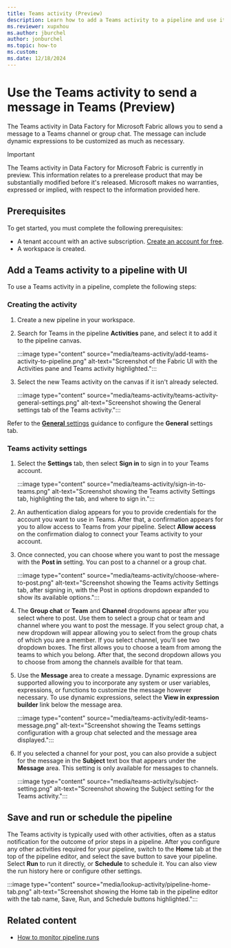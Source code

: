 ```yaml
---
title: Teams activity (Preview)
description: Learn how to add a Teams activity to a pipeline and use it to send a Teams message.
ms.reviewer: xupxhou
ms.author: jburchel
author: jonburchel
ms.topic: how-to
ms.custom:
ms.date: 12/18/2024
---
```


# Use the Teams activity to send a message in Teams (Preview)

The Teams activity in Data Factory for Microsoft Fabric allows you to send a message to a Teams channel or group chat. The message can include dynamic expressions to be customized as much as necessary.

> [!IMPORTANT]
> The Teams activity in Data Factory for Microsoft Fabric is currently in preview. This information relates to a prerelease product that may be substantially modified before it's released. Microsoft makes no warranties, expressed or implied, with respect to the information provided here.


## Prerequisites

To get started, you must complete the following prerequisites:

- A tenant account with an active subscription. [Create an account for free](../fundamentals/fabric-trial.md).
- A workspace is created.

## Add a Teams activity to a pipeline with UI

To use a Teams activity in a pipeline, complete the following steps:

### Creating the activity

1. Create a new pipeline in your workspace.
1. Search for Teams in the pipeline **Activities** pane, and select it to add it to the pipeline canvas.

   :::image type="content" source="media/teams-activity/add-teams-activity-to-pipeline.png" alt-text="Screenshot of the Fabric UI with the Activities pane and Teams activity highlighted.":::

1. Select the new Teams activity on the canvas if it isn't already selected.

   :::image type="content" source="media/teams-activity/teams-activity-general-settings.png" alt-text="Screenshot showing the General settings tab of the Teams activity.":::

Refer to the [**General** settings](activity-overview.md#general-settings) guidance to configure the **General** settings tab.

### Teams activity settings

1. Select the **Settings** tab, then select **Sign in** to sign in to your Teams account.

   :::image type="content" source="media/teams-activity/sign-in-to-teams.png" alt-text="Screenshot showing the Teams activity Settings tab, highlighting the tab, and where to sign in.":::

1. An authentication dialog appears for you to provide credentials for the account you want to use in Teams. After that, a confirmation appears for you to allow access to Teams from your pipeline. Select **Allow access** on the confirmation dialog to connect your Teams activity to your account.

1. Once connected, you can choose where you want to post the message with the **Post in** setting. You can post to a channel or a group chat.

   :::image type="content" source="media/teams-activity/choose-where-to-post.png" alt-text="Screenshot showing the Teams activity Settings tab, after signing in, with the Post in options dropdown expanded to show its available options.":::

1. The **Group chat** or **Team** and **Channel** dropdowns appear after you select where to post. Use them to select a group chat or team and channel where you want to post the message. If you select group chat, a new dropdown will appear allowing you to select from the group chats of which you are a member. If you select channel, you'll see two dropdown boxes. The first allows you to choose a team from among the teams to which you belong. After that, the second dropdown allows you to choose from among the channels availble for that team.

1. Use the **Message** area to create a message. Dynamic expressions are supported allowing you to incorporate any system or user variables, expressions, or functions to customize the message however necessary. To use dynamic expressions, select the **View in expression builder** link below the message area.

   :::image type="content" source="media/teams-activity/edit-teams-message.png" alt-text="Screenshot showing the Teams settings configuration with a group chat selected and the message area displayed.":::

1. If you selected a channel for your post, you can also provide a subject for the message in the **Subject** text box that appears under the **Message** area. This setting is only available for messages to channels.

   :::image type="content" source="media/teams-activity/subject-setting.png" alt-text="Screenshot showing the Subject setting for the Teams activity.":::

## Save and run or schedule the pipeline

The Teams activity is typically used with other activities, often as a status notification for the outcome of prior steps in a pipeline. After you configure any other activities required for your pipeline, switch to the **Home** tab at the top of the pipeline editor, and select the save button to save your pipeline. Select **Run** to run it directly, or **Schedule** to schedule it. You can also view the run history here or configure other settings.

:::image type="content" source="media/lookup-activity/pipeline-home-tab.png" alt-text="Screenshot showing the Home tab in the pipeline editor with the tab name, Save, Run, and Schedule buttons highlighted.":::

## Related content

- [How to monitor pipeline runs](monitor-pipeline-runs.md)
